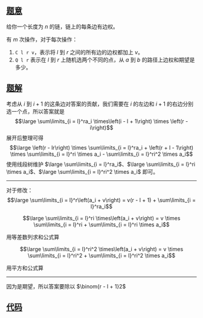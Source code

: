 ## [题意](https://www.luogu.com.cn/problem/P2221)
给你一个长度为 $n$ 的链，链上的每条边有边权。

有 $m$ 次操作，对于每次操作：
1. `C l r v`，表示将 $l$ 到 $r$ 之间的所有边的边权都加上 $v$。
2. `Q l r` 表示在 $l$ 到 $r$ 上随机选两个不同的点，从 $a$ 到 $b$ 的路径上边权和期望是多少。

## [题解]()
考虑从 $i$ 到 $i + 1$ 的这条边对答案的贡献，我们需要在 $i$ 的左边和 $i + 1$ 的右边分别选一个点，所以答案就是
$$\large \sum\limits_{i = l}^ra_i \times\left(i - l + 1\right) \times \left(r - i\right)$$
展开后整理可得
$$\large \left(r - lr\right) \times \sum\limits_{i = l}^ra_i + \left(r + l - 1\right) \times \sum\limits_{i = l}^ri \times a_i - \sum\limits_{i = l}^ri^2 \times a_i$$
使用线段树维护 $\large \sum\limits_{i = l}^ra_i$、$\large \sum\limits_{i = l}^ri \times a_i$、$\large \sum\limits_{i = l}^ri^2 \times a_i$ 即可。

---
对于修改：
$$\large \sum\limits_{i = l}^r\left(a_i + v\right) = v(r - l + 1) + \sum\limits_{i = l}^ra_i$$

$$\large \sum\limits_{i = l}^ri \times\left(a_i + v\right) = v \times \sum\limits_{i = l}^ri + \sum\limits_{i = l}^ri \times a_i$$

用等差数列求和公式算

$$\large \sum\limits_{i = l}^ri^2 \times\left(a_i + v\right) = v \times \sum\limits_{i = l}^ri^2 + \sum\limits_{i = l}^ri^2 \times a_i$$

用平方和公式算

---
因为是期望，所以答案要除以 $\binom{r - l + 1}2$

## [代码](https://raw.verge.tk/rb-tree/rb-tree/main/Code/Luogu/P2221.cpp)